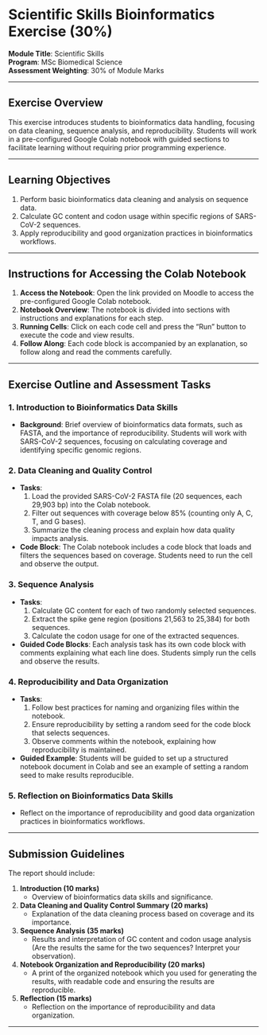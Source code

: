 # Scientific Skills Bioinformatics Exercise (30%)

**Module Title**: Scientific Skills  
**Program**: MSc Biomedical Science  
**Assessment Weighting**: 30% of Module Marks  

---

## Exercise Overview
This exercise introduces students to bioinformatics data handling, focusing on data cleaning, sequence analysis, and reproducibility. Students will work in a pre-configured Google Colab notebook with guided sections to facilitate learning without requiring prior programming experience.

---

## Learning Objectives
1. Perform basic bioinformatics data cleaning and analysis on sequence data.
2. Calculate GC content and codon usage within specific regions of SARS-CoV-2 sequences.
3. Apply reproducibility and good organization practices in bioinformatics workflows.

---

## Instructions for Accessing the Colab Notebook
1. **Access the Notebook**: Open the link provided on Moodle to access the pre-configured Google Colab notebook.
2. **Notebook Overview**: The notebook is divided into sections with instructions and explanations for each step.
3. **Running Cells**: Click on each code cell and press the “Run” button to execute the code and view results.
4. **Follow Along**: Each code block is accompanied by an explanation, so follow along and read the comments carefully.

---

## Exercise Outline and Assessment Tasks

### 1. Introduction to Bioinformatics Data Skills
- **Background**: Brief overview of bioinformatics data formats, such as FASTA, and the importance of reproducibility. Students will work with SARS-CoV-2 sequences, focusing on calculating coverage and identifying specific genomic regions.

### 2. Data Cleaning and Quality Control
- **Tasks**:
  1. Load the provided SARS-CoV-2 FASTA file (20 sequences, each 29,903 bp) into the Colab notebook.
  2. Filter out sequences with coverage below 85% (counting only A, C, T, and G bases).
  3. Summarize the cleaning process and explain how data quality impacts analysis.
- **Code Block**: The Colab notebook includes a code block that loads and filters the sequences based on coverage. Students need to run the cell and observe the output.

### 3. Sequence Analysis
- **Tasks**:
  1. Calculate GC content for each of two randomly selected sequences.
  2. Extract the spike gene region (positions 21,563 to 25,384) for both sequences.
  3. Calculate the codon usage for one of the extracted sequences.
- **Guided Code Blocks**: Each analysis task has its own code block with comments explaining what each line does. Students simply run the cells and observe the results.

### 4. Reproducibility and Data Organization
- **Tasks**:
  1. Follow best practices for naming and organizing files within the notebook.
  2. Ensure reproducibility by setting a random seed for the code block that selects sequences.
  3. Observe comments within the notebook, explaining how reproducibility is maintained.
- **Guided Example**: Students will be guided to set up a structured notebook document in Colab and see an example of setting a random seed to make results reproducible.

### 5. Reflection on Bioinformatics Data Skills
- Reflect on the importance of reproducibility and good data organization practices in bioinformatics workflows.

---

## Submission Guidelines
The report should include:

1. **Introduction (10 marks)**
   - Overview of bioinformatics data skills and significance.
2. **Data Cleaning and Quality Control Summary (20 marks)**
   - Explanation of the data cleaning process based on coverage and its importance.
3. **Sequence Analysis (35 marks)**
   - Results and interpretation of GC content and codon usage analysis (Are the results the same for the two sequences? Interpret your observation).
4. **Notebook Organization and Reproducibility (20 marks)**
   - A print of the organized notebook which you used for generating the results, with readable code and ensuring the results are reproducible.
5. **Reflection (15 marks)**
   - Reflection on the importance of reproducibility and data organization.

---